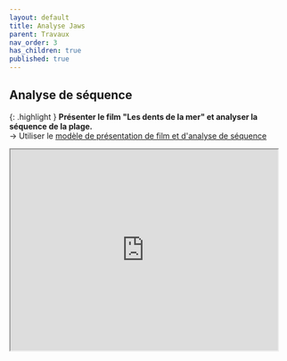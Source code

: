 ```yaml
---
layout: default
title: Analyse Jaws
parent: Travaux
nav_order: 3
has_children: true
published: true
---
```

## Analyse de séquence

{: .highlight }
**Présenter le film "Les dents de la mer" et analyser la séquence de la plage.**  
→ Utiliser le [modèle de présentation de film et d'analyse de séquence](../Travaux/1-0-presentations.html)

<iframe src="https://drive.google.com/file/d/1vJqGeTJJSJCmN0ET-10AjWxkdI-KsIoH/preview" width="480" height="360"  allow="autoplay"></iframe>